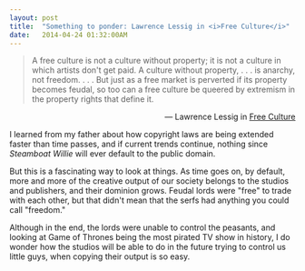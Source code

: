 ```yaml
---
layout: post
title:  "Something to ponder: Lawrence Lessig in <i>Free Culture</i>"
date:   2014-04-24 01:32:00AM
---
```


> A free culture is not a culture without property; it is not a culture in which artists don't get paid. A culture without property, . . . is anarchy, not freedom. . . . But just as a free market is perverted if its property becomes feudal, so too can a free culture be queered by extremism in the property rights that define it.

<p style="text-align:right">&mdash; Lawrence Lessig in <a href="http://www.free-culture.cc/">Free Culture</a></p>

I learned from my father about how copyright laws are being extended faster than time passes, and if current trends continue, nothing since *Steamboat Willie* will ever default to the public domain. 

But this is a fascinating way to look at things. As time goes on, by default, more and more of the creative output of our society belongs to the studios and publishers, and their dominion grows. Feudal lords were "free" to trade with each other, but that didn't mean that the serfs had anything you could call "freedom."

Although in the end, the lords were unable to control the peasants, and looking at Game of Thrones being the most pirated TV show in history, I do wonder how the studios will be able to do in the future trying to control us little guys, when copying their output is so easy. 
